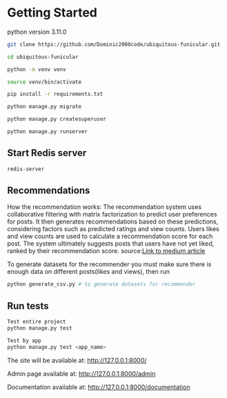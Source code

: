 # Getting Started

python version 3.11.0

```bash
git clone https://github.com/Dominic2000code/ubiquitous-funicular.git

cd ubiquitous-funicular

python -m venv venv

source venv/bin/activate

pip install -r requirements.txt

python manage.py migrate

python manage.py createsuperuser

python manage.py runserver
```

## Start Redis server

```bash
redis-server
```

## Recommendations

How the recommendation works:
    The recommendation system uses collaborative filtering with matrix factorization to predict user preferences for posts. It then generates recommendations based on these predictions, considering factors such as predicted ratings and view counts. Users likes and view counts are used to calculate a recommendation score for each post. The system ultimately suggests posts that users have not yet liked, ranked by their recommendation score.
source:[Link to medium article](https://medium.com/@apokolipsu/building-recommendation-algorithms-for-social-media-platforms-1033de5515d0)

To generate datasets for the recommender you must make sure there is enough data on  different posts(likes and views), then run

```bash
python generate_csv.py # to generate datasets for recommender
```

## Run tests

```bash
Test entire project
python manage.py test

Test by app
python manage.py test <app_name>
```

The site will be available at: <http://127.0.0.1:8000/>

Admin page available at: <http://127.0.0.1:8000/admin>

Documentation available at: <http://127.0.0.1:8000/documentation>
